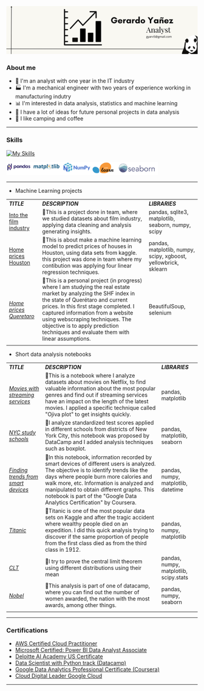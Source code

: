 <p align="center">
    <img  src="https://github.com/GerYar/Certificates/blob/main/images/Linkedin.png">
</p>

### About me

- 🏦 I'm an analyst with one year in the IT industry
- 🏭 I'm a mechanical engineer with two years of experience working in manufacturing indutry
- 📊 I'm interested in data analysis, statistics and machine learning
- 🚀 I have a lot of ideas for future personal projects in data analysis
- 🌲 I like camping and coffee
----

### Skills
[![My Skills](https://skillicons.dev/icons?i=py,git,github,mysql&theme=light)](https://skillicons.dev)

<p align="left">
    <img width="400" src="https://github.com/GerYar/Certificates/blob/main/images/libraries.png">
</p>


----


* Machine Learning projects
  
| | | | 
| --- | --- | --- | 
|***TITLE***|***DESCRIPTION***| ***LIBRARIES***          |
|[Into the film industry](https://github.com/GerYar/Killer-Pandas)  |📄This is a project done in team, where we studied datasets about film industry, applying data cleaning and analysis generating insights.|  pandas, sqlite3, matplotlib, seaborn, numpy, scipy|
|[Home prices Houston](https://github.com/GerYar/Group1Capstone)     |📄This is about make a machine learning model to predict prices of houses in Houston, using data sets from kaggle. this project was done in team where my contibution was applying four linear regression techniques.|pandas, matplotlib, numpy, scipy, xgboost, yellowbrick, sklearn|
|[*Home prices Queretaro*](https://github.com/GerYar/WebscrapingHousing)   |📄This is a personal project (in progress) where I am studying the real estate market by analyzing the SHF index in the state of Querétaro and current prices. In this first stage completed. I captured information from a website using webscraping techniques. The objective is to apply prediction techniques and evaluate them with linear assumptions.|BeautifulSoup, selenium |
| | | |

* Short data analysis notebooks

| | | | 
| --- | --- | --- | 
|***TITLE***|***DESCRIPTION***| ***LIBRARIES***          |
|[*Movies with streaming services*](https://github.com/GerYar/Netflix) |📄This is a notebook where I analyze datasets about movies on Netflix, to find valuable information about the most popular genres and find out if streaming services have an impact on the length of the latest movies. I applied a specific technique called "Ojiva plot" to get insights quickly.| pandas, matplotlib|
|[*NYC study schools*](https://github.com/GerYar/NYC_schools/blob/main/practicar.ipynb)  |📄I analyze standardized test scores applied in different schools from districts of New York City, this notebook was proposed by DataCamp and I added analysis techniques such as boxplot.|pandas, matplotlib, seaborn|
|[*Finding trends from smart devices*](https://github.com/GerYar/GoogleAnalysisExercise/blob/main/AnalysisExerciseGoogle.ipynb)    |📄In this notebook, information recorded by smart devices of different users is analyzed. The objective is to identify trends like the days where people burn more calories and walk more, etc. Information is analyzed and manipulated to obtain different graphs. This notebook is part of the "Google Data Analytics Certification" by Coursera.| pandas, numpy, matplotlib, datetime|
|[*Titanic*](https://github.com/GerYar/Titanic/blob/main/titanic.ipynb)                                   |📄Titanic is one of the most popular data sets on Kaggle and after the tragic accident where wealthy people died on an expedition. I did this quick analysis trying to discover if the same proportion of people from the first class died as from the third class in 1912.|pandas, numpy, matplotlib|
|[*CLT*](https://github.com/GerYar/CentralLimitTheorem/blob/main/Central%20limit%20theorem.ipynb) |📄I try to prove the central limit theorem using different distributions using their mean|pandas, numpy, matplotlib, scipy.stats|
|[*Nobel*](https://github.com/GerYar/NobelPrize/blob/main/Nobel_Prize_personal.ipynb)                                |📄This analysis is part of one of datacamp, where you can find out the number of women awarded, the nation with the most awards, among other things. |pandas, numpy, seaborn|
| | | | 


----
### Certifications
- [AWS Certified Cloud Practitioner](https://github.com/GerYar/Certificates/blob/main/AWS/AWS%20Certified%20Cloud%20Practitioner%20certificate.pdf)
- [Microsoft Certified: Power BI Data Analyst Associate](https://github.com/GerYar/Certificates/blob/main/PowerBI/Credencial%20%20_%20Microsoft%20Learn.pdf)
- [Deloitte AI Academy US Certificate](https://github.com/GerYar/Certificates/blob/main/AI_Academy/merged_PDF.pdf)
- [Data Scientist with Python track (Datacamp)](https://github.com/GerYar/Certificates/blob/main/DataCamp/merged_PDF.pdf)
- [Google Data Analytics Professional Certificate (Coursera)](https://github.com/GerYar/Certificates/blob/main/Google/merged_PDF.pdf)
- [Cloud Digital Leader Google Cloud](https://github.com/GerYar/Certificates/blob/main/Google%20Cloud/CloudDigitalLeader_certificate.pdf)
----
